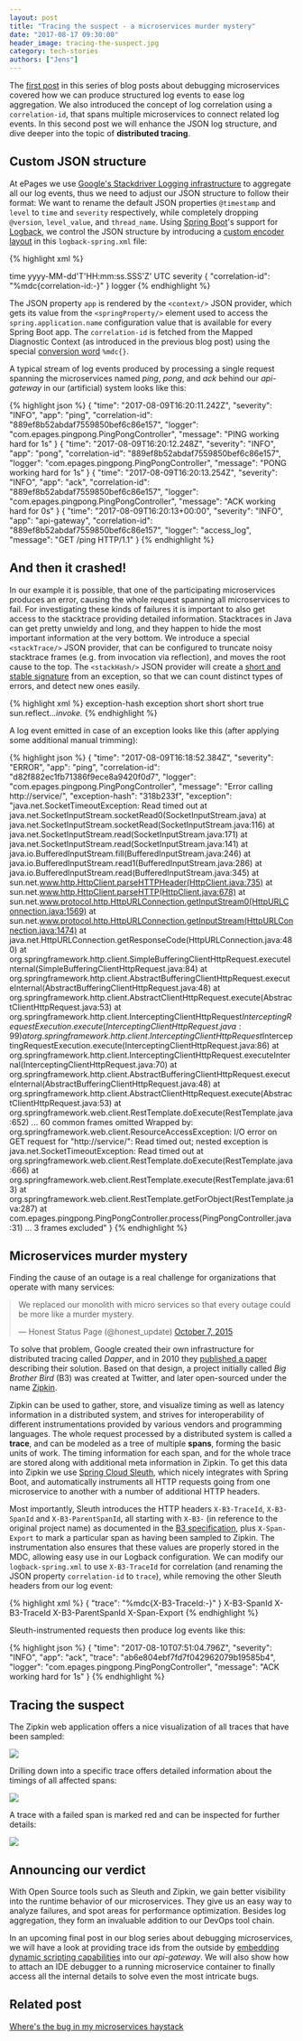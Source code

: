 ```yaml
---
layout: post
title: "Tracing the suspect - a microservices murder mystery"
date: "2017-08-17 09:30:00"
header_image: tracing-the-suspect.jpg
category: tech-stories
authors: ["Jens"]
---
```


<style>

.twitter-tweet {
  margin: auto;
}
</style>

The [first post][haystack] in this series of blog posts about debugging microservices covered how we can produce structured log events to ease log aggregation.
We also introduced the concept of log correlation using a `correlation-id`, that spans multiple microservices to connect related log events.
In this second post we will enhance the JSON log structure, and dive deeper into the topic of **distributed tracing**.

## Custom JSON structure

At ePages we use [Google's Stackdriver Logging infrastructure][stackdriver] to aggregate all our log events, thus we need to adjust our JSON structure to follow their format:
We want to rename the default JSON properties `@timestamp` and `level` to `time` and `severity` respectively, while completely dropping `@version`, `level_value`, and `thread_name`.
Using [Spring Boot][spring-boot]'s support for [Logback][logback], we control the JSON structure by introducing a [custom encoder layout](https://github.com/logstash/logstash-logback-encoder#composite-encoderlayout) in this `logback-spring.xml` file:

{% highlight xml %}
<?xml version="1.0" encoding="UTF-8"?>
<configuration>
    <include resource="org/springframework/boot/logging/logback/defaults.xml"/>
    <springProperty scope="context" name="app" source="spring.application.name"/>
    <appender name="STDOUT" class="ch.qos.logback.core.ConsoleAppender">
        <encoder class="net.logstash.logback.encoder.LoggingEventCompositeJsonEncoder">
            <providers>
                <timestamp>
                    <fieldName>time</fieldName>
                    <pattern>yyyy-MM-dd'T'HH:mm:ss.SSS'Z'</pattern>
                    <timeZone>UTC</timeZone>
                </timestamp>
                <logLevel>
                    <fieldName>severity</fieldName>
                </logLevel>
                <context/>
                <pattern>
                    <pattern>{ "correlation-id": "%mdc{correlation-id:-}" }</pattern>
                </pattern>
                <loggerName>
                    <fieldName>logger</fieldName>
                </loggerName>
                <message/>
            </providers>
        </encoder>
    </appender>
    <root level="INFO">
        <appender-ref ref="STDOUT"/>
    </root>
</configuration>
{% endhighlight %}

The JSON property `app` is rendered by the `<context/>` JSON provider, which gets its value from the `<springProperty/>` element used to access the `spring.application.name` configuration value that is available for every Spring Boot app.
The `correlation-id` is fetched from the Mapped Diagnostic Context (as introduced in the previous blog post) using the special [conversion word](https://logback.qos.ch/manual/layouts.html#mdc) `%mdc{}`.

A typical stream of log events produced by processing a single request spanning the microservices named *ping*, *pong*, and *ack* behind our *api-gateway* in our (artificial) system looks like this:

{% highlight json %}
{
  "time": "2017-08-09T16:20:11.242Z",
  "severity": "INFO",
  "app": "ping",
  "correlation-id": "889ef8b52abdaf7559850bef6c86e157",
  "logger": "com.epages.pingpong.PingPongController",
  "message": "PING working hard for 1s"
} {
  "time": "2017-08-09T16:20:12.248Z",
  "severity": "INFO",
  "app": "pong",
  "correlation-id": "889ef8b52abdaf7559850bef6c86e157",
  "logger": "com.epages.pingpong.PingPongController",
  "message": "PONG working hard for 1s"
} {
  "time": "2017-08-09T16:20:13.254Z",
  "severity": "INFO",
  "app": "ack",
  "correlation-id": "889ef8b52abdaf7559850bef6c86e157",
  "logger": "com.epages.pingpong.PingPongController",
  "message": "ACK working hard for 0s"
} {
  "time": "2017-08-09T16:20:13+00:00",
  "severity": "INFO",
  "app": "api-gateway",
  "correlation-id": "889ef8b52abdaf7559850bef6c86e157",
  "logger": "access_log",
  "message": "GET /ping HTTP/1.1"
}
{% endhighlight %}


## And then it crashed!

In our example it is possible, that one of the participating microservices produces an error, causing the whole request spanning all microservices to fail.
For investigating these kinds of failures it is important to also get access to the stacktrace providing detailed information.
Stacktraces in Java can get pretty unwieldy and long, and they happen to hide the most important information at the very bottom.
We introduce a special `<stackTrace/>` JSON provider, that can be configured to truncate noisy stacktrace frames (e.g. from invocation via reflection), and moves the root cause to the top. The `<stackHash/>` JSON provider will create a [short and stable signature][stack-hash] from an exception, so that we can count distinct types of errors, and detect new ones easily.

{% highlight xml %}
<stackHash>
    <fieldName>exception-hash</fieldName>
</stackHash>
<stackTrace>
    <fieldName>exception</fieldName>
    <throwableConverter class="net.logstash.logback.stacktrace.ShortenedThrowableConverter">
        <shortenedClassNameLength>short</shortenedClassNameLength>
        <maxDepthPerThrowable>short</maxDepthPerThrowable>
        <maxLength>short</maxLength>
        <rootCauseFirst>true</rootCauseFirst>
        <exclude>sun\.reflect\..*\.invoke.*</exclude>
    </throwableConverter>
</stackTrace>
{% endhighlight %}

A log event emitted in case of an exception looks like this (after applying some additional manual trimming):

{% highlight json %}
{
  "time": "2017-08-09T16:18:52.384Z",
  "severity": "ERROR",
  "app": "ping",
  "correlation-id": "d82f882ec1fb71386f9ece8a9420f0d7",
  "logger": "com.epages.pingpong.PingPongController",
  "message": "Error calling http://service/",
  "exception-hash": "318b233f",
  "exception": "java.net.SocketTimeoutException: Read timed out
    at java.net.SocketInputStream.socketRead0(SocketInputStream.java)
    at java.net.SocketInputStream.socketRead(SocketInputStream.java:116)
    at java.net.SocketInputStream.read(SocketInputStream.java:171)
    at java.net.SocketInputStream.read(SocketInputStream.java:141)
    at java.io.BufferedInputStream.fill(BufferedInputStream.java:246)
    at java.io.BufferedInputStream.read1(BufferedInputStream.java:286)
    at java.io.BufferedInputStream.read(BufferedInputStream.java:345)
    at sun.net.www.http.HttpClient.parseHTTPHeader(HttpClient.java:735)
    at sun.net.www.http.HttpClient.parseHTTP(HttpClient.java:678)
    at sun.net.www.protocol.http.HttpURLConnection.getInputStream0(HttpURLConnection.java:1569)
    at sun.net.www.protocol.http.HttpURLConnection.getInputStream(HttpURLConnection.java:1474)
    at java.net.HttpURLConnection.getResponseCode(HttpURLConnection.java:480)
    at org.springframework.http.client.SimpleBufferingClientHttpRequest.executeInternal(SimpleBufferingClientHttpRequest.java:84)
    at org.springframework.http.client.AbstractBufferingClientHttpRequest.executeInternal(AbstractBufferingClientHttpRequest.java:48)
    at org.springframework.http.client.AbstractClientHttpRequest.execute(AbstractClientHttpRequest.java:53)
    at org.springframework.http.client.InterceptingClientHttpRequest$InterceptingRequestExecution.execute(InterceptingClientHttpRequest.java:99)
    at org.springframework.http.client.InterceptingClientHttpRequest$InterceptingRequestExecution.execute(InterceptingClientHttpRequest.java:86)
    at org.springframework.http.client.InterceptingClientHttpRequest.executeInternal(InterceptingClientHttpRequest.java:70)
    at org.springframework.http.client.AbstractBufferingClientHttpRequest.executeInternal(AbstractBufferingClientHttpRequest.java:48)
    at org.springframework.http.client.AbstractClientHttpRequest.execute(AbstractClientHttpRequest.java:53)
    at org.springframework.web.client.RestTemplate.doExecute(RestTemplate.java:652)
    ... 60 common frames omitted
    Wrapped by: org.springframework.web.client.ResourceAccessException: I/O error on GET request for \"http://service/\": Read timed out; nested exception is java.net.SocketTimeoutException: Read timed out
    at org.springframework.web.client.RestTemplate.doExecute(RestTemplate.java:666)
    at org.springframework.web.client.RestTemplate.execute(RestTemplate.java:613)
    at org.springframework.web.client.RestTemplate.getForObject(RestTemplate.java:287)
    at com.epages.pingpong.PingPongController.process(PingPongController.java:31)
    ... 3 frames excluded"
}
{% endhighlight %}

## Microservices murder mystery

Finding the cause of an outage is a real challenge for organizations that operate with many services:

<blockquote class="twitter-tweet" data-lang="en"><p lang="en" dir="ltr">We replaced our monolith with micro services so that every outage could be more like a murder mystery.</p>&mdash; Honest Status Page (@honest_update) <a href="https://twitter.com/honest_update/status/651897353889259520">October 7, 2015</a></blockquote>
<script async src="//platform.twitter.com/widgets.js" charset="utf-8"></script>

To solve that problem, Google created their own infrastructure for distributed tracing called *Dapper*, and in 2010 they [published a paper][dapper] describing their solution.
Based on that design, a project initially called *Big Brother Bird* (B3) was created at Twitter, and later open-sourced under the name [Zipkin][zipkin].

Zipkin can be used to gather, store, and visualize timing as well as latency information in a distributed system, and strives for interoperability of different instrumentations provided by various vendors and programming languages.
The whole request processed by a distributed system is called a **trace**, and can be modeled as a tree of multiple **spans**, forming the basic units of work.
The timing information for each span, and for the whole trace are stored along with additional meta information in Zipkin.
To get this data into Zipkin we use [Spring Cloud Sleuth][sleuth], which nicely integrates with Spring Boot, and automatically instruments all HTTP requests going from one microservice to another with a number of additional HTTP headers.

Most importantly, Sleuth introduces the HTTP headers `X-B3-TraceId`, `X-B3-SpanId` and `X-B3-ParentSpanId`, all starting with `X-B3-` (in reference to the original project name) as documented in the [B3 specification][b3-spec], plus `X-Span-Export` to mark a particular span as having been sampled to Zipkin.
The instrumentation also ensures that these values are properly stored in the MDC, allowing easy use in our Logback configuration.
We can modify our `logback-spring.xml` to use `X-B3-TraceId` for correlation (and renaming the JSON property  `correlation-id` to `trace`), while removing the other Sleuth headers from our log event:

{% highlight xml %}
<pattern>
    <pattern>{ "trace": "%mdc{X-B3-TraceId:-}" }</pattern>
</pattern>
<mdc>
    <excludeMdcKeyName>X-B3-SpanId</excludeMdcKeyName>
    <excludeMdcKeyName>X-B3-TraceId</excludeMdcKeyName>
    <excludeMdcKeyName>X-B3-ParentSpanId</excludeMdcKeyName>
    <excludeMdcKeyName>X-Span-Export</excludeMdcKeyName>
</mdc>
{% endhighlight %}

Sleuth-instrumented requests then produce log events like this:

{% highlight json %}
{
  "time": "2017-08-10T07:51:04.796Z",
  "severity": "INFO",
  "app": "ack",
  "trace": "ab6e804ebf7fd7f042962079b19585b4",
  "logger": "com.epages.pingpong.PingPongController",
  "message": "ACK working hard for 1s"
}
{% endhighlight %}


## Tracing the suspect

The Zipkin web application offers a nice visualization of all traces that have been sampled:

![](/assets/img/pages/blog/images/blog-zipkin-overview.png)

Drilling down into a specific trace offers detailed information about the timings of all affected spans:

![](/assets/img/pages/blog/images/blog-zipkin-trace-1.png)

A trace with a failed span is marked red and can be inspected for further details:

![](/assets/img/pages/blog/images/blog-zipkin-trace-2.png)


## Announcing our verdict

With Open Source tools such as Sleuth and Zipkin, we gain better visibility into the runtime behavior of our microservices.
They give us an easy way to analyze failures, and spot areas for performance optimization.
Besides log aggregation, they form an invaluable addition to our DevOps tool chain.

In an upcoming final post in our blog series about debugging microservices, we will have a look at providing trace ids from the outside by [embedding dynamic scripting capabilities][lua] into our *api-gateway*.
We will also show how to attach an IDE debugger to a running microservice container to finally access all the internal details to solve even the most intricate bugs.

## Related post

[Where's the bug in my microservices haystack][haystack]


[haystack]:                 /blog/tech-stories/where-is-the-bug-in-my-microservices-haystack/         "Where's the bug in my microservices haystack?"
[stackdriver]:              https://cloud.google.com/logging/                   "Google Stackdriver Logging"
[spring-boot]:              https://projects.spring.io/spring-boot/ "Spring Boot"
[logback]:                  https://logback.qos.ch/         "Logback - The Generic, Reliable Fast & Flexible Logging Framework"
[logstash-logback-encoder]: https://github.com/logstash/logstash-logback-encoder    "Logback JSON encoder"
[stack-hash]: https://github.com/logstash/logstash-logback-encoder/blob/master/stack-hash.md#why-generating-stack-hashes   "Details about stack hash"
[dapper]:                   https://research.google.com/pubs/pub36356.html  "Dapper, a Large-Scale Distributed Systems Tracing Infrastructure"
[sleuth]:                   https://cloud.spring.io/spring-cloud-sleuth/    "Spring Cloud Sleuth"
[zipkin]:                   http://zipkin.io/                               "Zipkin distributed tracing system"
[b3-spec]:                  https://github.com/openzipkin/b3-propagation    "B3 specification"
[lua]:                      https://github.com/openresty/lua-nginx-module#readme    "Embed the power of Lua into Nginx HTTP Servers."
